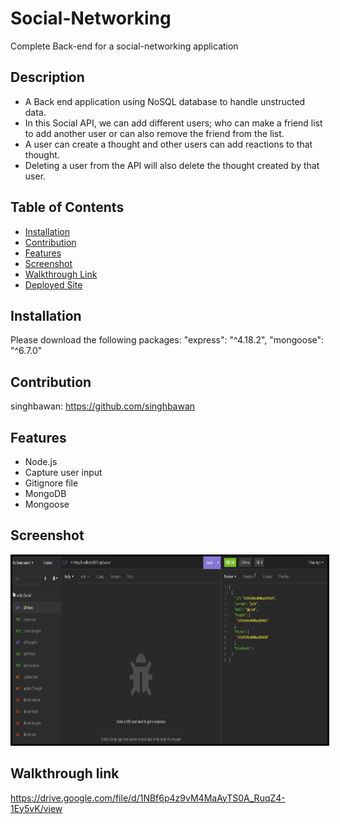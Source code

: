 # Social-Networking

Complete Back-end for a social-networking application

## Description
* A Back end application using NoSQL database to handle unstructed data.
* In this Social API, we can add different users; who can make a friend list to add another user or can also remove the friend from the list. 
* A user can create a thought and other users can add reactions to that thought. 
* Deleting a user from the API will also delete the thought created by that user.

## Table of Contents
* [Installation](#installation)
* [Contribution](#contribution)
* [Features](#features)
* [Screenshot](#screenshot)
* [Walkthrough Link](#walkthrough-link)
* [Deployed Site](#deployed-site)

## Installation
Please download the following packages:
"express": "^4.18.2",
"mongoose": "^6.7.0"


## Contribution

singhbawan: https://github.com/singhbawan


## Features
* Node.js
* Capture user input
* Gitignore file
* MongoDB
* Mongoose

## Screenshot
<img src = './images/Capture.png' alt = 'image' width = '700' height = '300' style = 'border:3px solid black'>


## Walkthrough link
 https://drive.google.com/file/d/1NBf6p4z9vM4MaAyTS0A_RuqZ4-1Ey5vK/view


